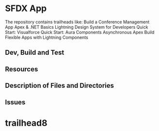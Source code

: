 # SFDX App
The repository contains trailheads like:
Build a Conference Management App
Apex & .NET Basics
Lightning Design System for Developers
Quick Start: Visualforce
Quick Start: Aura Components
Asynchronous Apex
Build Flexible Apps with Lightning Components

## Dev, Build and Test

## Resources

## Description of Files and Directories

## Issues
# trailhead8
